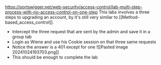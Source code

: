 https://portswigger.net/web-security/access-control/lab-multi-step-process-with-no-access-control-on-one-step
This labs involves a three steps to upgrading an account, by it's still very similar to [[Method-based_access_control]].
- Intercept the three request that are sent by the admin and save it in a group tab
- Login as Wiene and use his Cookie session on that three same requests
- Notice the answer is a 401 except for one
 ![[Pasted image 20241024193703.png]]
 - This should be enough to complete the lab